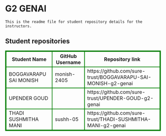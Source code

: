 # G2 GENAI
    This is the readme file for student repository details for the instructors.
## Student repositories 
<table style="border : 2px solid green; width:100%;">
<tr >
<th style="border : 2px solid green;">Student Name</th>
<th style="border : 2px solid green;">GitHub Username</th>
<th style="border : 2px solid green;">Repository link</th>
</tr>
<tr style="border : 2px solid green;">
<td style="border : 2px solid green;">BOGGAVARAPU SAI MONISH</td> 

<td style="border : 2px solid green;">monish-2405</td> 

<td style="border : 2px solid green;">https://github.com/sure-trust/BOGGAVARAPU-SAI-MONISH-g2-genai</td> 
</tr>

<tr style="border : 2px solid green;">
<td style="border : 2px solid green;">UPENDER GOUD</td> 

<td style="border : 2px solid green;"></td> 

<td style="border : 2px solid green;">https://github.com/sure-trust/UPENDER-GOUD-g2-genai</td> 
</tr>

<tr style="border : 2px solid green;">
<td style="border : 2px solid green;">THADI SUSHMITHA MANI</td> 

<td style="border : 2px solid green;">sushh-05</td> 

<td style="border : 2px solid green;">https://github.com/sure-trust/THADI-SUSHMITHA-MANI-g2-genai</td> 
</tr>
